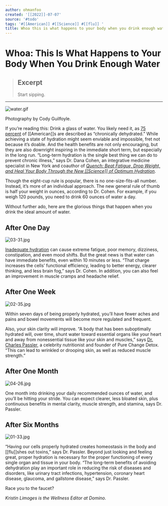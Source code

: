 ```yaml
---
author: ohmanfoo
created: '[[2022]]-07-07'
source: '#todo'
tags: '#[[American]] #[[Science]] #[[flu]] '
title: Whoa this is what happens to your body when you drink enough water.md
---
```


# Whoa: This Is What Happens to Your Body When You Drink Enough Water

> ## Excerpt
> Start sipping.

---
![water.gif](https://pocket-syndicated-images.s3.amazonaws.com/5eb03237556f2.gif)

Photography by Cody Guilfoyle.

If you’re reading this: Drink a glass of water. You likely need it, as [75 percent](https://www.ncbi.nlm.nih.gov/pmc/articles/PMC2908954/) of [[American]]s are described as “chronically dehydrated.” While achieving a state of hydration might seem enviable and impossible, fret not because it’s doable. And the health benefits are not only encouraging, but they are also downright inspiring in the immediate short term, but especially in the long run. “Long-term hydration is the single best thing we can do to prevent chronic illness,” says Dr. Dana Cohen, an integrative medicine specialist in New York and coauthor of _[Quench: Beat Fatigue, Drop Weight, and Heal Your Body Through the New [[Science]] of Optimum Hydration](https://www.amazon.com/gp/product/B0763KGMXW?tag=hacboogrosit-20)_.

Though the eight-cup rule is popular, there is no one-size-fits-all number. Instead, it’s more of an individual approach. The new general rule of thumb is half your weight in ounces, according to Dr. Cohen. For example, if you weigh 120 pounds, you need to drink 60 ounces of water a day.

Without further ado, here are the glorious things that happen when you drink the ideal amount of water.

## After One Day  

![03-31.jpg](https://pocket-syndicated-images.s3.amazonaws.com/5eb032ae84575.jpg)

[Inadequate hydration](https://www.ncbi.nlm.nih.gov/pmc/articles/PMC4207053/) can cause extreme fatigue, poor memory, dizziness, constipation, and even mood shifts. But the great news is that water can have immediate benefits, even within 10 minutes or less. “That charge increases the cells’ functional efficiency, leading to better energy, clearer thinking, and less brain fog,” says Dr. Cohen. In addition, you can also feel an improvement in muscle cramps and headache relief.

## After One Week  

![02-35.jpg](https://pocket-syndicated-images.s3.amazonaws.com/5eb032bc2301b.jpg)

Within seven days of being properly hydrated, you’ll have fewer aches and pains and bowel movements will become more regulated and frequent.

Also, your skin clarity will improve. “A body that has been suboptimally hydrated will, over time, shunt water toward essential organs like your heart and away from nonessential tissue like your skin and muscles,” says [Dr. Charles Passler](https://www.purechange.co/pages/drpassler), a celebrity nutritionist and founder of Pure Change Detox. “This can lead to wrinkled or drooping skin, as well as reduced muscle strength.”

## After One Month  

![04-26.jpg](https://pocket-syndicated-images.s3.amazonaws.com/5eb032c851e33.jpg)

One month into drinking your daily recommended ounces of water, and you’ll be hitting your stride. You can expect clearer, less bloated skin, plus continuous benefits in mental clarity, muscle strength, and stamina, says Dr. Passler.

## After Six Months  

![01-33.jpg](https://pocket-syndicated-images.s3.amazonaws.com/5eb032d8743f2.jpg)

“Having our cells properly hydrated creates homeostasis in the body and [[flu]]shes out toxins,” says Dr. Passler. Beyond just looking and feeling great, proper hydration is necessary for the proper functioning of every single organ and tissue in your body. “The long-term benefits of avoiding dehydration play an important role in reducing the risk of diseases and disorders, like urinary tract infections, hypertension, coronary heart disease, glaucoma, and gallstone disease,” says Dr. Passler.

Race you to the faucet?

_Kristin Limoges is the Wellness Editor at Domino._